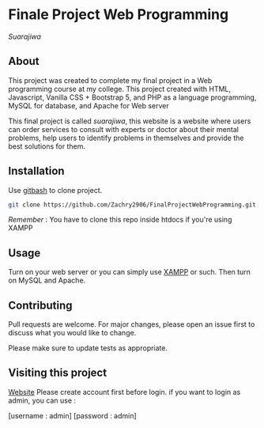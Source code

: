 # Finale Project Web Programming
*Suarajiwa*

## About

This project was created to complete my final project in a Web programming course at my college.
This project created with HTML, Javascript, Vanilla CSS + Bootstrap 5, and PHP as a language programming, MySQL for database, and Apache for Web server

This final project is called *suarajiwa*, this website is a website where users can order services to consult with experts or doctor about their mental problems, help users to identify problems in themselves and provide the best solutions for them.

## Installation

Use [gitbash](https://git-scm.com/downloads/) to clone project.

```bash
git clone https://github.com/Zachry2906/FinalProjectWebProgramming.git
```

*Remember* : You have to clone this repo inside htdocs if you're using XAMPP

## Usage

Turn on your web server or you can simply use [XAMPP](https://www.apachefriends.org/download.html) or such. Then turn on MySQL and Apache.

## Contributing

Pull requests are welcome. For major changes, please open an issue first
to discuss what you would like to change.

Please make sure to update tests as appropriate.

## Visiting this project

[Website](http://finalprojectwebprogramming.infinityfreeapp.com/index.php) 
Please create account first before login. if you want to login as admin, you can use : 

[username : admin] [password : admin]
